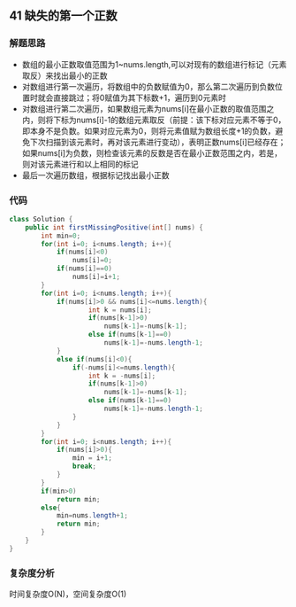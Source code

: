 ## 41 缺失的第一个正数
### 解题思路
* 数组的最小正数取值范围为1~nums.length,可以对现有的数组进行标记（元素取反）来找出最小的正数
* 对数组进行第一次遍历，将数组中的负数赋值为0，那么第二次遍历到负数位置时就会直接跳过；将0赋值为其下标数+1，遍历到0元素时
* 对数组进行第二次遍历，如果数组元素为nums[i]在最小正数的取值范围之内，则将下标为nums[i]-1的数组元素取反（前提：该下标对应元素不等于0，即本身不是负数。如果对应元素为0，则将元素值赋为数组长度+1的负数，避免下次扫描到该元素时，再对该元素进行变动），表明正数nums[i]已经存在；如果nums[i]为负数，则检查该元素的反数是否在最小正数范围之内，若是，则对该元素进行和以上相同的标记
* 最后一次遍历数组，根据标记找出最小正数
### 代码
```java
class Solution {
    public int firstMissingPositive(int[] nums) {
        int min=0;
        for(int i=0; i<nums.length; i++){  
            if(nums[i]<0)
                nums[i]=0;
            if(nums[i]==0)
                nums[i]=i+1;
        }
        for(int i=0; i<nums.length; i++){ 
            if(nums[i]>0 && nums[i]<=nums.length){
                    int k = nums[i];
                    if(nums[k-1]>0)
                        nums[k-1]=-nums[k-1];
                    else if(nums[k-1]==0)
                        nums[k-1]=-nums.length-1;
            }
            else if(nums[i]<0){
                if(-nums[i]<=nums.length){
                    int k = -nums[i];
                    if(nums[k-1]>0)
                        nums[k-1]=-nums[k-1];
                    else if(nums[k-1]==0)
                        nums[k-1]=-nums.length-1;
                }
            }
        }
        for(int i=0; i<nums.length; i++){
            if(nums[i]>0){
                min = i+1;
                break;
            }
        }
        if(min>0)
            return min;
        else{
            min=nums.length+1;
            return min;
        }          
    }
}
```
### 复杂度分析
时间复杂度O(N)，空间复杂度O(1)